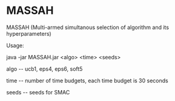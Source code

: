 # MASSAH
MASSAH (Multi-armed simultanous selection of algorithm and its hyperparameters)

Usage:

java -jar MASSAH.jar \<algo\> \<time\> \<seeds\>

algo -- ucb1, eps4, eps6, soft5

time -- number of time budgets, each time budget is 30 seconds

seeds -- seeds for SMAC